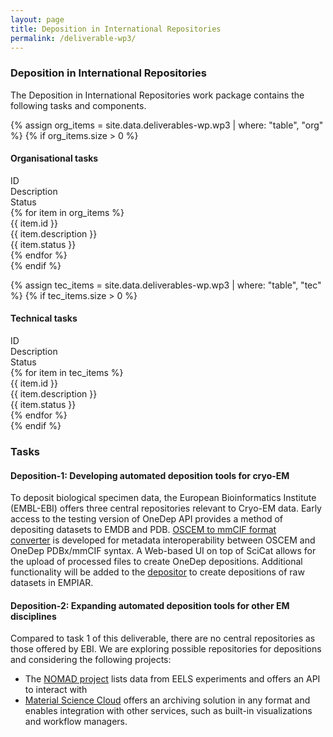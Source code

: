 ```yaml
---
layout: page
title: Deposition in International Repositories
permalink: /deliverable-wp3/
---
```


### Deposition in International Repositories ###

The Deposition in International Repositories work package contains the following tasks and components.

{% assign org_items = site.data.deliverables-wp.wp3 | where: "table", "org" %}
{% if org_items.size > 0 %}
#### Organisational tasks ####
<html>
    <div class="wp-bar">
        <div class="wp-header-row">
            <div class="wp-header-col">ID</div>
            <div class="wp-header-col">Description</div>
            <div class="wp-header-col">Status</div>
        </div>
        {% for item in org_items %}
            <div class="wp-row">
                <div class="wp-col">{{ item.id }}</div>
                <div class="wp-col">{{ item.description }}</div>
                <div class="wp-col wp-status {{ item.status | downcase | replace: ' ', '-' }}">{{ item.status }}</div>
            </div>
        {% endfor %}
    </div>
</html>
{% endif %}

{% assign tec_items = site.data.deliverables-wp.wp3 | where: "table", "tec" %}
{% if tec_items.size > 0 %}
#### Technical tasks ####
<html>
    <div class="wp-bar">
        <div class="wp-header-row">
            <div class="wp-header-col">ID</div>
            <div class="wp-header-col">Description</div>
            <div class="wp-header-col">Status</div>
        </div>
        {% for item in tec_items %}
            <div class="wp-row">
                <div class="wp-col">{{ item.id }}</div>
                <div class="wp-col">{{ item.description }}</div>
                <div class="wp-col wp-status {{ item.status | downcase | replace: ' ', '-' }}">{{ item.status }}</div>
            </div>
        {% endfor %}
    </div>
</html>
{% endif %}

### Tasks ### 

#### Deposition-1: Developing automated deposition tools for cryo-EM ####
To deposit biological specimen data, the European Bioinformatics Institute (EMBL-EBI) offers three central repositories relevant to Cryo-EM data. Early access to the testing version of OneDep API provides a method of depositing datasets to EMDB and PDB. <a href="https://github.com/osc-em/converter-OSCEM-to-mmCIF">OSCEM to mmCIF format converter</a> is developed for metadata interoperability between OSCEM and OneDep PDBx/mmCIF syntax. A Web-based UI on top of SciCat allows for the upload of processed files to create OneDep depositions. Additional functionality will be added to the <a href="https://github.com/SwissOpenEM/Depositor">depositor</a> to create depositions of raw datasets in EMPIAR.

#### Deposition-2: Expanding automated deposition tools for other EM disciplines ####
Compared to task 1 of this deliverable, there are no central repositories as those offered by EBI. We are exploring possible repositories for depositions and considering the following projects:
- The <a href="https://nomad-lab.eu/nomad-lab/">NOMAD project</a> lists data from EELS experiments and offers an API to interact with
- <a href="https://www.materialscloud.org/home">Material Science Cloud</a> offers an archiving solution in any format and enables integration with other services, such as built-in visualizations and workflow managers.